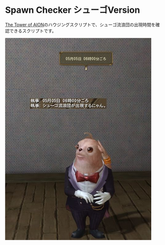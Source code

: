 # Spawn Checker シューゴVersion

[The Tower of AION](https://www.ncsoft.jp/aion/)のハウジングスクリプトで、シューゴ流浪団の出現時間を確認できるスクリプトです。

![](doc/01.jpg)